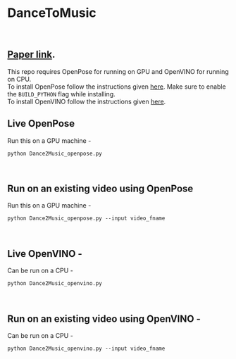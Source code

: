 # DanceToMusic
​
## [Paper link](https://arxiv.org/abs/2107.06252).  
This repo requires OpenPose for running on GPU and OpenVINO for running on CPU.  
To install OpenPose follow the instructions given [here](https://github.com/CMU-Perceptual-Computing-Lab/openpose/blob/master/doc/installation/0_index.md#compiling-and-running-openpose-from-source). Make sure to enable the `BUILD_PYTHON` flag while installing.    
To install OpenVINO follow the instructions given [here](https://docs.openvinotoolkit.org/latest/installation_guides.html).  
## Live OpenPose 
Run this on a GPU machine -   
```
python Dance2Music_openpose.py
```
​
## Run on an existing video using OpenPose 
Run this on a GPU machine -   
```
python Dance2Music_openpose.py --input video_fname
```
​
## Live OpenVINO - 
Can be run on a CPU -   
```
python Dance2Music_openvino.py
```
​
## Run on an existing video using OpenVINO - 
Can be run on a CPU -   
```
python Dance2Music_openvino.py --input video_fname
```
